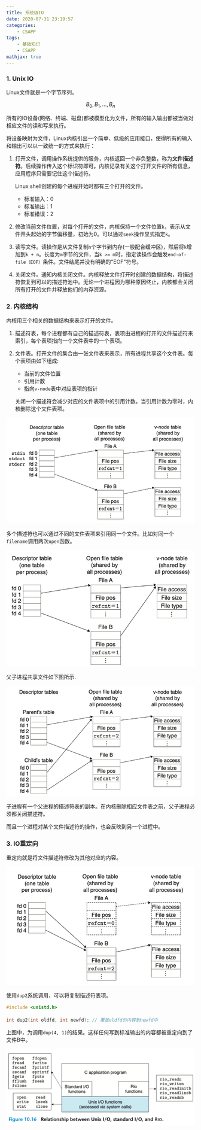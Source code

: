 ```yaml
---
title: 系统级IO
date: 2020-07-31 23:19:57
categories:
	- CSAPP
tags:
	- 基础知识
	- CSAPP
mathjax: true
---
```


### 1. Unix IO

Linux文件就是一个字节序列。

$$B_0, B_1, ..., B_n$$

所有的IO设备(网络、终端、磁盘)都被模型化为文件，所有的输入输出都被当做对相应文件的读和写来执行。

将设备映射为文件，Linux内核引出一个简单、低级的应用接口，使得所有的输入和输出可以以一致统一的方式来执行：

1. 打开文件，调用操作系统提供的服务，内核返回一个非负整数，称为**文件描述符**。后续操作传入这个标识符即可。内核记录有关这个打开文件的所有信息，应用程序只需要记住这个描述符。

   Linux shell创建的每个进程开始时都有三个打开的文件。

   - 标准输入：0
   - 标准输出：1
   - 标准错误：2

2. 修改当前文件位置，对每个打开的文件，内核保持一个文件位置`k`，表示从文件开头起始的字节偏移量，初始为0。可以通过`seek`操作显式指定`k`。
3. 读写文件。读操作是从文件复制`n`个字节到内存(一般配合缓冲区)，然后将`k`增加到`k + n`。长度为`m`字节的文件，当`k >= m`时，指定读操作会触发`end-of-file（EOF）`条件。文件结尾并没有明确的"EOF"符号。
4. 关闭文件。通知内核关闭文件。内核释放文件打开时创建的数据结构，将描述符恢复到可以的描述符池中。无论一个进程因为哪种原因终止，内核都会关闭所有打开的文件并释放他们的内存资源。

### 2. 内核结构

内核用三个相关的数据结构来表示打开的文件。

1. 描述符表，每个进程都有自己的描述符表，表项由进程的打开的文件描述符来索引，每个表项指向一个文件表中的一个表项。

2. 文件表。打开文件的集合由一张文件表来表示，所有进程共享这个文件表。每个表项由如下组成:

   - 当前的文件位置
   - 引用计数
   - 指向`v-node`表中对应表项的指针

   关闭一个描述符会减少对应的文件表项中的引用计数。当引用计数为零时，内核删除这个文件表项。

<img src="系统级IO/01.png" alt="image-20200801005812999" style="zoom: 67%;" />

多个描述符也可以通过不同的文件表项来引用同一个文件。比如对同一个`filename`调用两次`open`函数。

<img src="系统级IO/02.png" alt="image-20200801010035134" style="zoom:67%;" />

父子进程共享文件如下图所示.

<img src="系统级IO/03.png" alt="image-20200801010129982" style="zoom:67%;" />

子进程有一个父进程的描述符表的副本。在内核删除相应文件表之前，父子进程必须都关闭描述符。

而且一个进程对某个文件描述符的操作，也会反映到另一个进程中。

### 3. IO重定向

重定向就是将文件描述符修改为其他对应的内容。

<img src="系统级IO/04.png" alt="image-20200801010516948" style="zoom:67%;" />

使用`dup2`系统调用，可以将复制描述符表项。

```c
#include <unistd.h>

int dup2(int oldfd, int newfd); // 覆盖oldfd的内容到newfd中
```

上图中，为调用`dup(4, 1)`的结果。这样任何写到标准输出的内容都被重定向到了文件B中。

<img src="系统级IO/05.png" alt="image-20200801010858509" style="zoom:67%;" />





